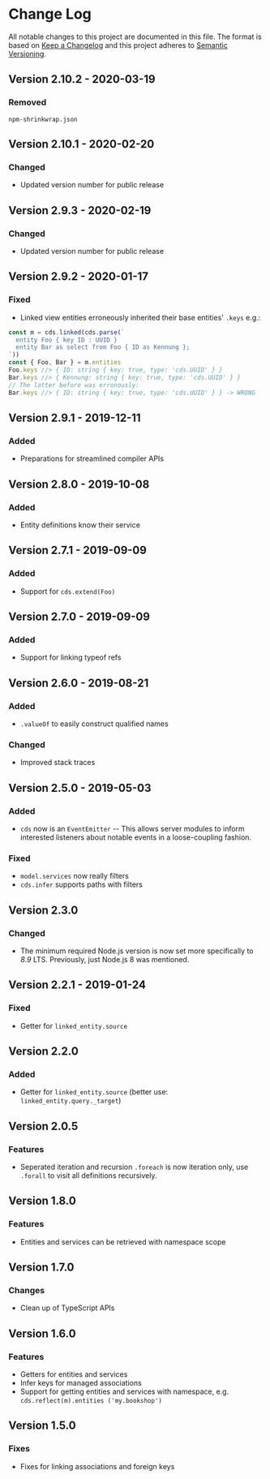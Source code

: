 # Change Log

All notable changes to this project are documented in this file.
The format is based on [Keep a Changelog](http://keepachangelog.com/) and
this project adheres to [Semantic Versioning](http://semver.org/).

## Version 2.10.2 - 2020-03-19

### Removed

`npm-shrinkwrap.json`

## Version 2.10.1 - 2020-02-20

### Changed

- Updated version number for public release


## Version 2.9.3 - 2020-02-19

### Changed

- Updated version number for public release

## Version 2.9.2 - 2020-01-17

### Fixed

- Linked view entities erroneously inherited their base entities' `.keys` e.g.:
```js
const m = cds.linked(cds.parse(`
  entity Foo { key ID : UUID }
  entity Bar as select from Foo { ID as Kennung };
`))
const { Foo, Bar } = m.entities
Foo.keys //> { ID: string { key: true, type: 'cds.UUID' } }
Bar.keys //> { Kennung: string { key: true, type: 'cds.UUID' } }
// The latter before was erronously:
Bar.keys //> { ID: string { key: true, type: 'cds.UUID' } } -> WRONG
```
## Version 2.9.1 - 2019-12-11

### Added
- Preparations for streamlined compiler APIs


## Version 2.8.0 - 2019-10-08

### Added
- Entity definitions know their service

## Version 2.7.1 - 2019-09-09

### Added

- Support for `cds.extend(Foo)`

## Version 2.7.0 - 2019-09-09

### Added

- Support for linking typeof refs

## Version 2.6.0 - 2019-08-21

### Added

- `.valueOf` to easily construct qualified names

### Changed

- Improved stack traces

## Version 2.5.0 - 2019-05-03

### Added

- `cds` now is an `EventEmitter` -- This allows server modules to inform interested listeners about notable events in a loose-coupling fashion.

### Fixed
- `model.services` now really filters
- `cds.infer` supports paths with filters


## Version 2.3.0

### Changed
- The minimum required Node.js version is now set more specifically to _8.9_ LTS.  Previously, just Node.js 8 was mentioned.


## Version 2.2.1 - 2019-01-24

### Fixed

- Getter for `linked_entity.source`

## Version 2.2.0

### Added
- Getter for `linked_entity.source` (better use: `linked_entity.query._target`)

## Version 2.0.5
### Features
- Seperated iteration and recursion `.foreach` is now iteration only, use `.forall` to visit all definitions recursively.

## Version 1.8.0
### Features
- Entities and services can be retrieved with namespace scope

## Version 1.7.0
### Changes
- Clean up of TypeScript APIs

## Version 1.6.0
### Features
- Getters for entities and services
- Infer keys for managed associations
- Support for getting entities and services with namespace, e.g. `cds.reflect(m).entities ('my.bookshop')`

## Version 1.5.0
### Fixes
- Fixes for linking associations and foreign keys
